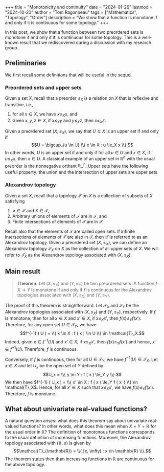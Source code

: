 +++
title = "Monotonicity and continuity"
date = "2024-01-26"
lastmod = "2024-10-20"
author = "Tom Ragonneau"
tags = ["Mathematics", "Topology", "Order"]
description = "We show that a function is monotone if and only if it is continuous for some topology."
+++

In this post, we show that a function between two preordered sets is monotone if and only if it is continuous for some topology.
This is a well-known result that we rediscovered during a discussion with my research group.

## Preliminaries

We first recall some definitions that will be useful in the sequel.

### Preordered sets and upper sets

Given a set $X$, recall that a preorder $\le_X$ is a relation on $X$ that is reflexive and transitive, i.e.,
1. for all $x \in X$, we have $x \le_X x$, and
2. Given $x, y, z \in X$, if $x \le_X y$ and $y \le_X z$, then $x \le_X z$.

Given a preordered set $(X, \le_X)$, we say that $U \subseteq X$ is an upper set if and only if
$$U = \bigcup_{u \in U} \\{ x \in X : u \le_X x \\}.$$
In other words, $U$ is an upper set if and only if for all $u \in U$ and $x \in X$, if $u \le_X x$, then $x \in U$.
A classical example of an upper set in $\mathbb{R}^n$ with the usual preorder is the nonnegative orthant $\mathbb{R}^n_+$.
Upper sets have the following useful property: the union and the intersection of upper sets are upper sets.

### Alexandrov topology

Given a set $X$, recall that a topology $\mathcal{T}$ on $X$ is a collection of subsets of $X$ satisfying
1. $\emptyset \in \mathcal{T}$ and $X \in \mathcal{T}$,
2. Arbitrary unions of elements of $\mathcal{T}$ are in $\mathcal{T}$, and
3. Finite intersections of elements of $\mathcal{T}$ are in $\mathcal{T}$.

Recall also that the elements of $\mathcal{T}$ are called open sets.
If infinite intersections of elements of $\mathcal{T}$ are also in $\mathcal{T}$, then $\mathcal{T}$ is referred to as an Alexandrov topology.
Given a preordered set $(X, \le_X)$, we can define an Alexandrov topology $\mathcal{T}_X$ on $X$ as the collection of all upper sets of $X$.
We will refer to $\mathcal{T}_X$ as the Alexandrov topology associated with $(X, \le_X)$.

## Main result

> **Theorem.**
> Let $(X, \le_X)$ and $(Y, \le_Y)$ be two preordered sets.
> A function $f \colon X \to Y$ is monotone if and only if $f$ is continuous for the Alexandrov topologies associated with $(X, \le_X)$ and $(Y, \le_Y)$.

The proof of this theorem is straightforward.
Let $\mathcal{T}_X$ and $\mathcal{T}_Y$ be the Alexandrov topologies associated with $(X, \le_X)$ and $(Y, \le_Y)$, respectively.
If $f$ is monotone, then for all $x \in X$ and $x' \in X$, if $x \le_X x'$, then $f ( x ) \le_Y f ( x' )$.
Therefore, for any open set $U \in \mathcal{T}_Y$, we have
$$f^{-1} ( U ) = \\{ x \in X : f ( x ) \in U \\} \in \mathcal{T}_X.$$
Indeed, given $x \in f^{-1} ( U )$ and $x' \in X$, if $x \le_X x'$, then $f ( x ) \le_Y f ( x' )$ and hence, $x' \in f^{-1} ( U )$.
Therefore, $f$ is continuous.

Conversely, if $f$ is continuous, then for all $U \in \mathcal{T}_Y$, we have $f^{-1} ( U ) \in \mathcal{T}_X$.
Let $x \in X$ and let $U_x$ be the open set of $Y$ defined by
$$U_x = \\{ y \in Y : f ( x ) \le_Y y \\}.$$
We then have $f^{-1} ( U_x ) = \\{ x' \in X : f ( x ) \le_Y f ( x' ) \\} \in \mathcal{T}_X$.
Hence, for all $x' \in X$ such that $x \le_X x'$, we have $f ( x ) \le_Y f ( x' )$.
Therefore, $f$ is monotone.

## What about univariate real-valued functions?

A natural question arises: what does this theorem say about univariate real-valued functions?
In other words, what does this mean when $X = Y = \mathbb{R}$ for the usual order in $\mathbb{R}$?
The definition of monotonous functions corresponds to the usual definition of increasing functions.
Moreover, the Alexandrov topology associated with $(\mathbb{R}, \le)$ is given by
$$\mathcal{T}_{\mathbb{R}} = \\{ [x, \infty) : x \in \mathbb{R} \\}.$$
The theorem states then than increasing functions in $\mathbb{R}$ are continuous for the above topology.
